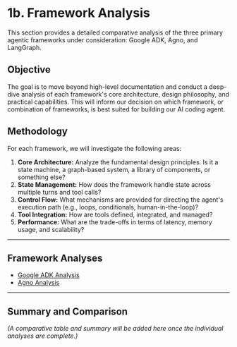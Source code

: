 # 1b. Framework Analysis

This section provides a detailed comparative analysis of the three primary agentic frameworks under consideration: Google ADK, Agno, and LangGraph.

## Objective

The goal is to move beyond high-level documentation and conduct a deep-dive analysis of each framework's core architecture, design philosophy, and practical capabilities. This will inform our decision on which framework, or combination of frameworks, is best suited for building our AI coding agent.

## Methodology

For each framework, we will investigate the following areas:

1.  **Core Architecture:** Analyze the fundamental design principles. Is it a state machine, a graph-based system, a library of components, or something else?
2.  **State Management:** How does the framework handle state across multiple turns and tool calls?
3.  **Control Flow:** What mechanisms are provided for directing the agent's execution path (e.g., loops, conditionals, human-in-the-loop)?
4.  **Tool Integration:** How are tools defined, integrated, and managed?
5.  **Performance:** What are the trade-offs in terms of latency, memory usage, and scalability?

---

## Framework Analyses

- [Google ADK Analysis](./adk.md)
- [Agno Analysis](./agno.md)

---

## Summary and Comparison

*(A comparative table and summary will be added here once the individual analyses are complete.)*